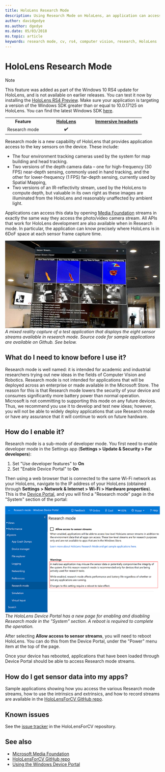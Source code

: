 ```yaml
---
title: HoloLens Research Mode
description: Using Research Mode on HoloLens, an application can access key device sensor streams (depth, environment tracking, and IR-reflectivity).
author: davidgedye
ms.author: dgedye
ms.date: 05/03/2018
ms.topic: article
keywords: research mode, cv, rs4, computer vision, research, HoloLens
---
```


# HoloLens Research Mode

> [!NOTE]
> This feature was added as part of the Windows 10 RS4 update for HoloLens, and is not available on earlier releases. You can test it now by installing the [HoloLens RS4 Preview](hololens-rs4-preview.md). Make sure your application is targeting a version of the Windows SDK greater than or equal to 10.0.17125 on HoloLens. You can find the latest Windows SDK [here](https://developer.microsoft.com/en-US/windows/downloads/windows-10-sdk).

<table>
<tr>
<th>Feature</th><th style="width:150px"> <a href="hololens-hardware-details.md">HoloLens</a></th><th style="width:150px"> <a href="immersive-headset-hardware-details.md">Immersive headsets</a></th>
</tr><tr>
<td> Research mode</td><td style="text-align: center;"> ✔️</td><td style="text-align: center;"></td>
</tr>
</table>

Research mode is a new capability of HoloLens that provides application access to the key sensors on the device. These include:
- The four environment tracking cameras used by the system for map building and head tracking.
- Two versions of the depth camera data – one for high-frequency (30 FPS) near-depth sensing, commonly used in hand tracking, and the other for lower-frequency (1 FPS) far-depth sensing, currently used by Spatial Mapping,
- Two versions of an IR-reflectivity stream, used by the HoloLens to compute depth, but valuable in its own right as these images are illuminated from the HoloLens and reasonably unaffected by ambient light.

Applications can access this data by opening [Media Foundation](https://msdn.microsoft.com/en-us/library/windows/desktop/ms694197) streams in exactly the same way they access the photo/video camera stream. All APIs that work for HoloLens development are also available when in Research mode. In particular, the application can know precisely where HoloLens is in 6DoF space at each sensor frame capture time.

![Research Mode app screenshot](images/sensor-stream-viewer.jpg)<br>
*A mixed reality capture of a test application that displays the eight sensor streams available in research mode. Source code for sample applications are available on Github. See below.*

## What do I need to know before I use it?

Research mode is well named: it is intended for academic and industrial researchers trying out new ideas in the fields of Computer Vision and Robotics.  Research mode is not intended for applications that will be deployed across an enterprise or made available in the Microsoft Store. The reason for this is that Research mode lowers the security of your device and consumes significantly more battery power than normal operation. Microsoft is not committing to supporting this mode on any future devices. Thus, we recommend you use it to develop and test new ideas; however, you will not be able to widely deploy applications that use Research mode or have any assurance that it will continue to work on future hardware.

## How do I enable it?

Research mode is a sub-mode of developer mode. You first need to enable developer mode in the Settings app (**Settings > Update & Security > For developers**):

1. Set "Use developer features" to **On**
2. Set "Enable Device Portal" to **On**

Then using a web browser that is connected to the same Wi-Fi network as your HoloLens, navigate to the IP address of your HoloLens (obtained through **Settings > Network & Internet > Wi-Fi > Hardware properties**). This is the [Device Portal](using-the-windows-device-portal.md), and you will find a "Research mode" page in the "System" section of the portal:

![Research Mode tab of HoloLens Device Portal](images/ResearchModeDevPortal.png)<br>
*The HoloLens Device Portal has a new page for enabling and disabling Research mode in the "System" section. A reboot is required to complete the operation.*

After selecting **Allow access to sensor streams**, you will need to reboot HoloLens. You can do this from the Device Portal, under the "Power" menu item at the top of the page.

Once your device has rebooted, applications that have been loaded through Device Portal should be able to access Research mode streams.

## How do I get sensor data into my apps?

Sample applications showing how you access the various Research mode streams, how to use the intrinsics and extrinsics, and how to record streams are available in the [HoloLensForCV GitHub repo](https://github.com/Microsoft/HoloLensForCV).

## Known issues

See the [issue tracker](https://github.com/Microsoft/HololensForCV/issues) in the HoloLensForCV repository.

## See also

* [Microsoft Media Foundation](https://msdn.microsoft.com/en-us/library/windows/desktop/ms694197)
* [HoloLensForCV GitHub repo](https://github.com/Microsoft/HoloLensForCV)
* [Using the Windows Device Portal](using-the-windows-device-portal.md)
